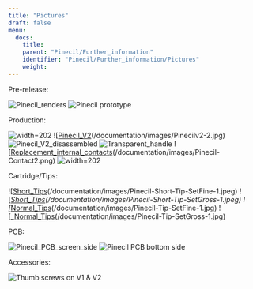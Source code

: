 ```yaml
---
title: "Pictures"
draft: false
menu:
  docs:
    title:
    parent: "Pinecil/Further_information"
    identifier: "Pinecil/Further_information/Pictures"
    weight: 
---
```


Pre-release:

![Pinecil_renders](/documentation/images/Pinecil_Exploded_Diagram_ver_0.9.png)
![Pinecil prototype](/documentation/images/PinecilPrototype.jpg)

Production:

![width=202](/documentation/images/Pinecil-V2-box-1024x1024.jpg)
![[Pinecil_V2](https://pine64.com/product-category/pinecil/)(/documentation/images/Pinecilv2-2.jpg)
![Pinecil_V2_disassembled](/documentation/images/Pinecil-V2-dissasebled.jpg)
![Transparent_handle](/documentation/images/Pinecil-Clear-Case1.png)
![[Replacement_internal_contacts](https://pine64.com/product-category/pinecil/)(/documentation/images/Pinecil-Contact2.png)
![width=202](/documentation/images/Pinecil-bb2-01.jpg)

Cartridge/Tips:

![[Short_Tips](https://pine64.com/product/pinecil-soldering-short-tip-set-fine/)(/documentation/images/Pinecil-Short-Tip-SetFine-1.jpeg)
![_[Short_Tips](https://pine64.com/product/pinecil-soldering-short-tip-set-gross/)(/documentation/images/Pinecil-Short-Tip-SetGross-1.jpeg)
![_[Normal_Tips](https://pine64.com/product/pinecil-soldering-tip-set-fine/)(/documentation/images/Pinecil-Tip-SetFine-1.jpg)
![_[Normal_Tips](https://pine64.com/product/pinecil-soldering-tip-set-gross/)(/documentation/images/Pinecil-Tip-SetGross-1.jpg)

PCB:

![Pinecil_PCB_screen_side](/documentation/images/PCP-Top-side-screen.jpg)
![Pinecil PCB bottom side](/documentation/images/PCP-Bottom-Side.jpg)

Accessories:

![Thumb screws on V1 & V2 ](/documentation/images/Pinecil-Thumb-Screws.png)
